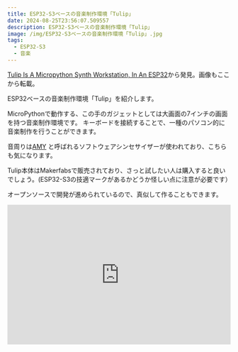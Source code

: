 ```yaml
---
title: ESP32-S3ベースの音楽制作環境「Tulip」
date: 2024-08-25T23:56:07.509557
description: ESP32-S3ベースの音楽制作環境「Tulip」
image: /img/ESP32-S3ベースの音楽制作環境「Tulip」.jpg
tags:
  - ESP32-S3
  - 音楽
---
```

[Tulip Is A Micropython Synth Workstation, In An ESP32](https://hackaday.com/2024/08/08/tulip-is-a-micropython-synth-workstation-in-an-esp32/)から発見。画像もここから転載。

ESP32ベースの音楽制作環境「Tulip」を紹介します。

MicroPythonで動作する、この手のガジェットとしては大画面の7インチの画面を持つ音楽制作環境です。
キーボードを接続することで、一種のパソコン的に音楽制作を行うことができます。

音周りは[AMY](https://github.com/shorepine/amy) と呼ばれるソフトウェアシンセサイザーが使われており、こちらも気になります。

Tulip本体はMakerfabsで販売されており、さっと試したい人は購入すると良いでしょう。(ESP32-S3の技適マークがあるかどうか怪しい点に注意が必要です）

オープンソースで開発が進められているので、真似して作ることもできます。



<iframe width="100%" height="315" src="https://www.youtube.com/embed/hNEq_5bvhxo" title="YouTube video player" frameborder="0" allow="accelerometer; autoplay; clipboard-write; encrypted-media; gyroscope; picture-in-picture" allowfullscreen></iframe>



